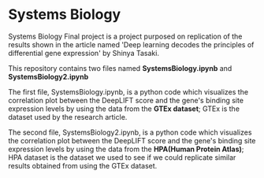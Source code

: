 # Systems Biology
Systems Biology Final project is a project purposed on replication of the results shown in the article named 'Deep learning decodes the principles of differential gene expression' by Shinya Tasaki. 

This repository contains two files named **SystemsBiology.ipynb** and **SystemsBiology2.ipynb**

The first file, SystemsBiology.ipynb, is a python code which visualizes the correlation plot between the DeepLIFT score and the gene's binding site expression levels by using the data from the **GTEx dataset**; GTEx is the dataset used by the research article. 

The second file, SystemsBiology2.ipynb, is a python code which visualizes the correlation plot between the DeepLIFT score and the gene's binding site expression levels by using the data from the **HPA(Human Protein Atlas)**; HPA dataset is the dataset we used to see if we could replicate similar results obtained from using the GTEx dataset. 
